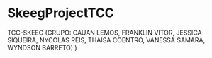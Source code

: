# SkeegProjectTCC
TCC-SKEEG (GRUPO: CAUAN LEMOS, FRANKLIN VITOR, JESSICA SIQUEIRA, NYCOLAS REIS, THAISA COENTRO, VANESSA SAMARA, WYNDSON BARRETO)  )
